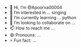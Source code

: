 - 👋 Hi, I’m @Apoorva00004
- 👀 I’m interested in ... singing 
- 🌱 I’m currently learning ... python 
- 💞️ I’m looking to collaborate on ...
- 📫 How to reach me ...
- 😄 Pronouns: ...
- ⚡ Fun fact: ...

<!---
Apoorva00004/Apoorva00004 is a ✨ special ✨ repository because its `README.md` (this file) appears on your GitHub profile.
You can click the Preview link to take a look at your changes.
--->
